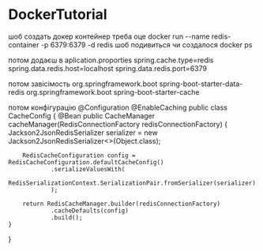 # DockerTutorial

шоб создать докер контейнер треба оце 
docker run --name redis-container -p 6379:6379 -d redis 
шоб подивиться чи создалося docker ps


потом додаєш в aplication.proporties
spring.cache.type=redis
spring.data.redis.host=localhost
spring.data.redis.port=6379


потом завісімость 
<dependency>
    <groupId>org.springframework.boot</groupId>
    <artifactId>spring-boot-starter-data-redis</artifactId>
</dependency>
<dependency>
    <groupId>org.springframework.boot</groupId>
    <artifactId>spring-boot-starter-cache</artifactId>
</dependency>


потом конфігурацію
@Configuration
@EnableCaching
public class CacheConfig {
    @Bean
    public CacheManager cacheManager(RedisConnectionFactory redisConnectionFactory) {
        Jackson2JsonRedisSerializer<Object> serializer = new Jackson2JsonRedisSerializer<>(Object.class);

        RedisCacheConfiguration config = RedisCacheConfiguration.defaultCacheConfig()
                .serializeValuesWith(
                    RedisSerializationContext.SerializationPair.fromSerializer(serializer)
                );

        return RedisCacheManager.builder(redisConnectionFactory)
                .cacheDefaults(config)
                .build();
    }
}

